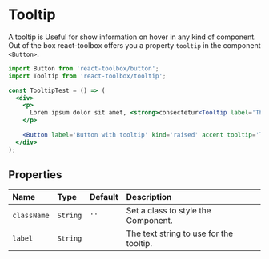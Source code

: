# Tooltip

A tooltip is Useful for show information on hover in any kind of component. Out of the box react-toolbox offers you a property `tooltip` in the component `<Button>`.

<!-- example -->
```jsx
import Button from 'react-toolbox/button';
import Tooltip from 'react-toolbox/tooltip';

const TooltipTest = () => (
  <div>
    <p>
      Lorem ipsum dolor sit amet, <strong>consectetur<Tooltip label='This is a auto show tooltip' /></strong> adipiscing elit.
    </p>
    
    <Button label='Button with tooltip' kind='raised' accent tooltip='This is a tooltip by property' />
  </div>
);
```

## Properties

| Name      | Type      | Default         | Description|
|:-----|:-----|:-----|:-----|
| `className` | `String`  | `''` | Set a class to style the Component.|
| `label`     | `String`  |  | The text string to use for the tooltip.|
